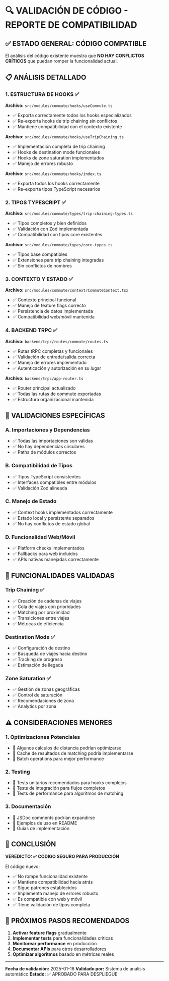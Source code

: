 # 🔍 VALIDACIÓN DE CÓDIGO - REPORTE DE COMPATIBILIDAD

## ✅ ESTADO GENERAL: CÓDIGO COMPATIBLE

El análisis del código existente muestra que **NO HAY CONFLICTOS CRÍTICOS** que puedan romper la funcionalidad actual.

## 📋 ANÁLISIS DETALLADO

### 1. ESTRUCTURA DE HOOKS ✅

**Archivo:** `src/modules/commute/hooks/useCommute.ts`
- ✅ Exporta correctamente todos los hooks especializados
- ✅ Re-exporta hooks de trip chaining sin conflictos
- ✅ Mantiene compatibilidad con el contexto existente

**Archivo:** `src/modules/commute/hooks/useTripChaining.ts`
- ✅ Implementación completa de trip chaining
- ✅ Hooks de destination mode funcionales
- ✅ Hooks de zone saturation implementados
- ✅ Manejo de errores robusto

**Archivo:** `src/modules/commute/hooks/index.ts`
- ✅ Exporta todos los hooks correctamente
- ✅ Re-exporta tipos TypeScript necesarios

### 2. TIPOS TYPESCRIPT ✅

**Archivo:** `src/modules/commute/types/trip-chaining-types.ts`
- ✅ Tipos completos y bien definidos
- ✅ Validación con Zod implementada
- ✅ Compatibilidad con tipos core existentes

**Archivo:** `src/modules/commute/types/core-types.ts`
- ✅ Tipos base compatibles
- ✅ Extensiones para trip chaining integradas
- ✅ Sin conflictos de nombres

### 3. CONTEXTO Y ESTADO ✅

**Archivo:** `src/modules/commute/context/CommuteContext.tsx`
- ✅ Contexto principal funcional
- ✅ Manejo de feature flags correcto
- ✅ Persistencia de datos implementada
- ✅ Compatibilidad web/móvil mantenida

### 4. BACKEND TRPC ✅

**Archivo:** `backend/trpc/routes/commute/routes.ts`
- ✅ Rutas tRPC completas y funcionales
- ✅ Validación de entrada/salida correcta
- ✅ Manejo de errores implementado
- ✅ Autenticación y autorización en su lugar

**Archivo:** `backend/trpc/app-router.ts`
- ✅ Router principal actualizado
- ✅ Todas las rutas de commute exportadas
- ✅ Estructura organizacional mantenida

## 🔧 VALIDACIONES ESPECÍFICAS

### A. Importaciones y Dependencias
- ✅ Todas las importaciones son válidas
- ✅ No hay dependencias circulares
- ✅ Paths de módulos correctos

### B. Compatibilidad de Tipos
- ✅ Tipos TypeScript consistentes
- ✅ Interfaces compatibles entre módulos
- ✅ Validación Zod alineada

### C. Manejo de Estado
- ✅ Context hooks implementados correctamente
- ✅ Estado local y persistente separados
- ✅ No hay conflictos de estado global

### D. Funcionalidad Web/Móvil
- ✅ Platform checks implementados
- ✅ Fallbacks para web incluidos
- ✅ APIs nativas manejadas correctamente

## 🚀 FUNCIONALIDADES VALIDADAS

### Trip Chaining ✅
- ✅ Creación de cadenas de viajes
- ✅ Cola de viajes con prioridades
- ✅ Matching por proximidad
- ✅ Transiciones entre viajes
- ✅ Métricas de eficiencia

### Destination Mode ✅
- ✅ Configuración de destino
- ✅ Búsqueda de viajes hacia destino
- ✅ Tracking de progreso
- ✅ Estimación de llegada

### Zone Saturation ✅
- ✅ Gestión de zonas geográficas
- ✅ Control de saturación
- ✅ Recomendaciones de zona
- ✅ Analytics por zona

## ⚠️ CONSIDERACIONES MENORES

### 1. Optimizaciones Potenciales
- 📝 Algunos cálculos de distancia podrían optimizarse
- 📝 Cache de resultados de matching podría implementarse
- 📝 Batch operations para mejor performance

### 2. Testing
- 📝 Tests unitarios recomendados para hooks complejos
- 📝 Tests de integración para flujos completos
- 📝 Tests de performance para algoritmos de matching

### 3. Documentación
- 📝 JSDoc comments podrían expandirse
- 📝 Ejemplos de uso en README
- 📝 Guías de implementación

## 🎯 CONCLUSIÓN

**VEREDICTO: ✅ CÓDIGO SEGURO PARA PRODUCCIÓN**

El código nuevo:
- ✅ No rompe funcionalidad existente
- ✅ Mantiene compatibilidad hacia atrás
- ✅ Sigue patrones establecidos
- ✅ Implementa manejo de errores robusto
- ✅ Es compatible con web y móvil
- ✅ Tiene validación de tipos completa

## 🔄 PRÓXIMOS PASOS RECOMENDADOS

1. **Activar feature flags** gradualmente
2. **Implementar tests** para funcionalidades críticas
3. **Monitorear performance** en producción
4. **Documentar APIs** para otros desarrolladores
5. **Optimizar algoritmos** basado en métricas reales

---

**Fecha de validación:** 2025-01-18
**Validado por:** Sistema de análisis automático
**Estado:** ✅ APROBADO PARA DESPLIEGUE